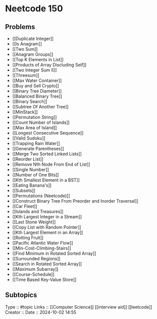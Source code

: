 # Neetcode 150

## Problems

- [[Duplicate Integer]]
- [[Is Anagram]]
- [[Two Sum]]
- [[Anagram Groups]]
- [[Top K Elements in List]]
- [[Products of Array Discluding Self]]
- [[Two Integer Sum II]]
- [[Threesum]]
- [[Max Water Container]]
- [[Buy and Sell Crypto]]
- [[Binary Tree Diameter]]
- [[Balanced Binary Tree]]
- [[Binary Search]]
- [[Subtree Of Another Tree]]
- [[MinStack]]
- [[Permutation String]]
- [[Count Number of Islands]]
- [[Max Area of Island]]
- [[Longest Consecutive Sequence]]
- [[Valid Sudoku]]
- [[Trapping Rain Water]]
- [[Generate Parentheses]]
- [[Merge Two Sorted Linked Lists]]
- [[Reorder List]]
- [[Remove Nth Node From End of List]]
- [[Single Number]]
- [[Number of One Bits]]
- [[Kth Smallest Element in a BST]]
- [[Eating Banana's]]
- [[Subsets]]
- [[Permutations  (Neetcode)]]
- [[Construct Binary Tree From Preorder and Inorder Traversal]]
- [[Car Fleet]]
- [[Islands and Treasures]]
- [[Kth Largest Integer in a Stream]]
- [[Last Stone Weight]]
- [[Copy List with Random Pointer]]
- [[Kth Largest Element in an Array]]
- [[Rotting Fruit]]
- [[Pacific Atlantic Water Flow]]
- [[Min-Cost-Climbing-Stairs]]
- [[Find Minimum in Rotated Sorted Array]]
- [[Surrounded Regions]]
- [[Search in Rotated Sorted Array]]
- [[Maximum Subarray]]
- [[Course-Schedule]]
- [[Time Based Key-Value Store]]
## Subtopics


Type :: #topic
Links :: [[Computer Science]] [[interview aid]] [[leetcode]]
Creator ::
Date ::  2024-10-02 14:55